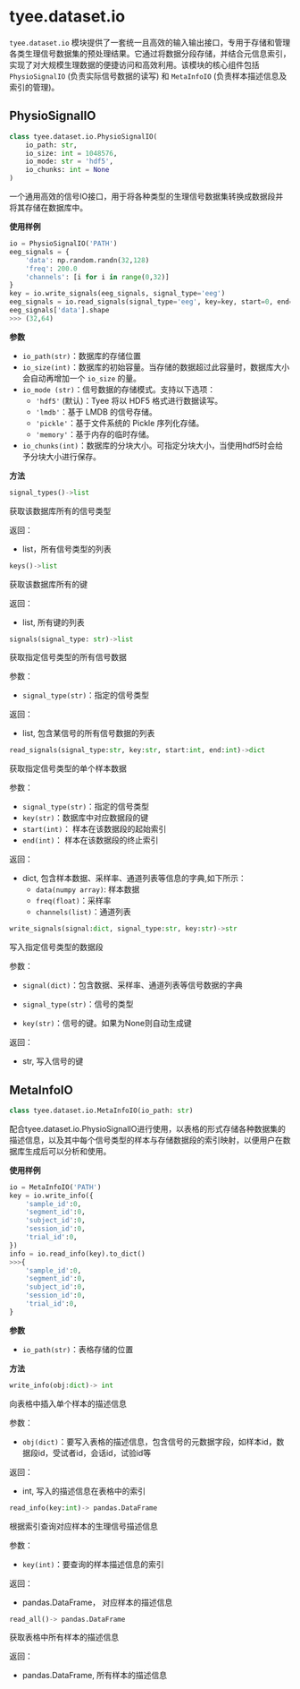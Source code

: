 # tyee.dataset.io

`tyee.dataset.io` 模块提供了一套统一且高效的输入输出接口，专用于存储和管理各类生理信号数据集的预处理结果。它通过将数据分段存储，并结合元信息索引，实现了对大规模生理数据的便捷访问和高效利用。该模块的核心组件包括 `PhysioSignalIO` (负责实际信号数据的读写) 和 `MetaInfoIO` (负责样本描述信息及索引的管理)。

## PhysioSignalIO

~~~python
class tyee.dataset.io.PhysioSignalIO(
	io_path: str,
    io_size: int = 1048576,
    io_mode: str = 'hdf5',
    io_chunks: int = None
)
~~~

一个通用高效的信号IO接口，用于将各种类型的生理信号数据集转换成数据段并将其存储在数据库中。

**使用样例**

~~~python
io = PhysioSignalIO('PATH')
eeg_signals = {
    'data': np.random.randn(32,128)
    'freq': 200.0
    'channels': [i for i in range(0,32)]
}
key = io.write_signals(eeg_signals, signal_type='eeg')
eeg_signals = io.read_signals(signal_type='eeg', key=key, start=0, end=64)
eeg_signals['data'].shape
>>> (32,64)
~~~



**参数**

- `io_path(str)`：数据库的存储位置
- `io_size(int)`：数据库的初始容量。当存储的数据超过此容量时，数据库大小会自动再增加一个 `io_size` 的量。
- `io_mode (str)`：信号数据的存储模式。支持以下选项：
  - `'hdf5'` (默认)：Tyee 将以 HDF5 格式进行数据读写。
  - `'lmdb'`：基于 LMDB 的信号存储。
  - `'pickle'`：基于文件系统的 Pickle 序列化存储。
  - `'memory'`：基于内存的临时存储。
- `io_chunks(int)`：数据库的分块大小。可指定分块大小，当使用hdf5时会给予分块大小进行保存。

**方法**

~~~python
signal_types()->list
~~~

获取该数据库所有的信号类型

返回：

- list，所有信号类型的列表

~~~python
keys()->list
~~~

获取该数据库所有的键

返回： 

- list, 所有键的列表

~~~python
signals(signal_type: str)->list
~~~

获取指定信号类型的所有信号数据

参数：

- `signal_type(str)`：指定的信号类型

返回： 

- list, 包含某信号的所有信号数据的列表

~~~python
read_signals(signal_type:str, key:str, start:int, end:int)->dict
~~~

获取指定信号类型的单个样本数据

参数：

- `signal_type(str)`：指定的信号类型
- `key(str)`：数据库中对应数据段的键
- `start(int)`： 样本在该数据段的起始索引
- `end(int)`： 样本在该数据段的终止索引

返回：

- dict, 包含样本数据、采样率、通道列表等信息的字典,如下所示：
  - `data(numpy array)`: 样本数据
  - `freq(float)`：采样率
  - `channels(list)`：通道列表 

~~~python
write_signals(signal:dict, signal_type:str, key:str)->str
~~~

写入指定信号类型的数据段

参数：

- `signal(dict)`：包含数据、采样率、通道列表等信号数据的字典

- `signal_type(str)`：信号的类型

- `key(str)`：信号的键。如果为None则自动生成键

返回：

- str, 写入信号的键

## MetaInfoIO

~~~python
class tyee.dataset.io.MetaInfoIO(io_path: str)
~~~

配合tyee.dataset.io.PhysioSignalIO进行使用，以表格的形式存储各种数据集的描述信息，以及其中每个信号类型的样本与存储数据段的索引映射，以便用户在数据库生成后可以分析和使用。

**使用样例**

~~~python
io = MetaInfoIO('PATH')
key = io.write_info({
    'sample_id':0,
    'segment_id':0,
    'subject_id':0,
    'session_id':0,
    'trial_id':0,
})
info = io.read_info(key).to_dict()
>>>{
    'sample_id':0,
    'segment_id':0,
    'subject_id':0,
    'session_id':0,
    'trial_id':0,
}
~~~



**参数**

- `io_path(str)`：表格存储的位置

**方法**

~~~python
write_info(obj:dict)-> int
~~~

向表格中插入单个样本的描述信息

参数：

- `obj(dict)`：要写入表格的描述信息，包含信号的元数据字段，如样本id，数据段id，受试者id，会话id，试验id等

返回： 

- int, 写入的描述信息在表格中的索引

~~~python
read_info(key:int)-> pandas.DataFrame
~~~

根据索引查询对应样本的生理信号描述信息

参数：

- `key(int)`：要查询的样本描述信息的索引

返回： 

- pandas.DataFrame， 对应样本的描述信息

~~~python
read_all()-> pandas.DataFrame
~~~

获取表格中所有样本的描述信息

返回：

- pandas.DataFrame, 所有样本的描述信息